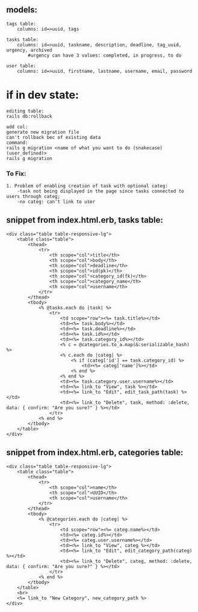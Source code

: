 ## models:
    tags table:
        columns: id=>uuid, tags

    tasks table: 
        columns: id=>uuid, taskname, description, deadline, tag_uuid, urgency, archived
            #urgency can have 3 values: completed, in progress, to do

    user table:
        columns: id=>uuid, firstname, lastname, username, email, password 



# if in dev state:
    editing table:
    rails db:rollback

    add col:
    generate new migration file
    can't rollback bec of existing data
    command:
    rails g migration <name of what you want to do (snakecase) (user_defined)>
    rails g migration 


### To Fix:
    1. Problem of enabling creation of task with optional categ:
        -task not being displayed in the page since tasks connected to users through categ;
        -no categ: can't link to user




## snippet from index.html.erb, tasks table:
    <div class="table table-responsive-lg">
        <table class="table">
            <thead>
                <tr>
                    <th scope="col">title</th>
                    <th scope="col">body</th>
                    <th scope="col">deadline</th>
                    <th scope="col">id(pk)</th>
                    <th scope="col">category_id(fk)</th>
                    <th scope="col">category_name</th>
                    <th scope="col">username</th>
                </tr>
            </thead>
            <tbody>
                <% @tasks.each do |task| %>
                    <tr>
                        <td scope="row"><%= task.title%></td>
                        <td><%= task.body%></td>
                        <td><%= task.deadline%></td>
                        <td><%= task.id%></td>
                        <td><%= task.category_id%></td>
                        <% c = @categories.to_a.map(&:serializable_hash) %>
                        <% c.each do |categ| %>
                            <% if (categ['id'] == task.category_id) %>
                                <td><%= categ['name']%></td>
                            <% end %>   
                        <% end %>
                        <td><%= task.category.user.username%></td>
                        <td><%= link_to "View", task %></td>
                        <td><%= link_to "Edit", edit_task_path(task) %></td>
                        <td><%= link_to "Delete", task, method: :delete, data: { confirm: "Are you sure?" } %></td>
                    </tr>
                <% end %>
            </tbody>
        </table>
    </div>


## snippet from index.html.erb, categories table:
    <div class="table table-responsive-lg">
        <table class="table">
            <thead>
                <tr>
                    <th scope="col">name</th>
                    <th scope="col">UUID</th>
                    <th scope="col">username</th>
                </tr>
            </thead>
            <tbody>
                <% @categories.each do |categ| %>
                    <tr>
                        <td scope="row"><%= categ.name%></td>
                        <td><%= categ.id%></td>
                        <td><%= categ.user.username%></td>
                        <td><%= link_to "View", categ %></td>
                        <td><%= link_to "Edit", edit_category_path(categ) %></td>
                        <td><%= link_to "Delete", categ, method: :delete, data: { confirm: "Are you sure?" } %></td>
                    </tr>
                <% end %>
            </tbody>
        </table>
        <br>
        <%= link_to "New Category", new_category_path %>
    </div>